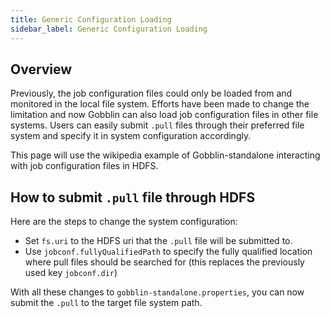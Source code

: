 ```yaml
---
title: Generic Configuration Loading
sidebar_label: Generic Configuration Loading
---
```


Overview
--------------------
Previously, the job configuration files could only be loaded from and monitored in the local file system. Efforts have been made to change the limitation and now Gobblin can also load job configuration files in other file systems. Users can easily submit `.pull` files through their preferred file system and specify it in system configuration accordingly. 

This page will use the wikipedia example of Gobblin-standalone interacting with job configuration files in HDFS.


How to submit `.pull` file through HDFS
--------------------
Here are the steps to change the system configuration: 
- Set `fs.uri` to the HDFS uri that the `.pull` file will be submitted to.  
- Use `jobconf.fullyQualifiedPath` to specify the fully qualified location where pull files should be searched for (this replaces the previously used key `jobconf.dir`)

With all these changes to `gobblin-standalone.properties`, you can now submit the `.pull` to the target file system path.  
